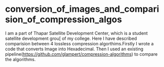# conversion_of_images_and_comparision_of_compression_algos

I am a part of Thapar Satellite Development Center, which is a student satellite development grou[ of my college. Here I have described comparision between 4 lossless compression algorthims.Firstly I wrote a code that converts Image into  Hexadecimal.
Then I used an existing pipeline(https://github.com/glampert/compression-algorithms) to compare the algorithms.


